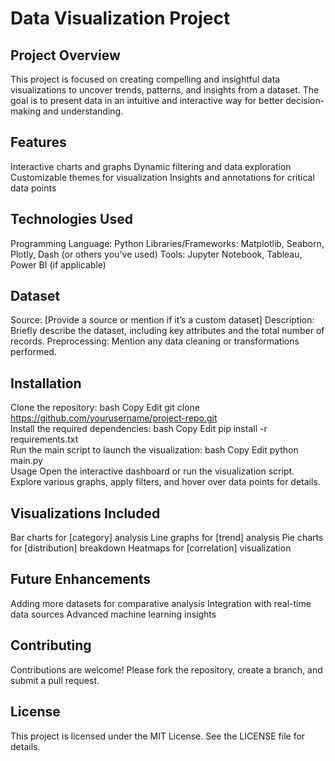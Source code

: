 # Data Visualization Project
## Project Overview
This project is focused on creating compelling and insightful data visualizations to uncover trends, patterns, and insights from a dataset. The goal is to present data in an intuitive and interactive way for better decision-making and understanding.

## Features
Interactive charts and graphs
Dynamic filtering and data exploration
Customizable themes for visualization
Insights and annotations for critical data points
## Technologies Used
Programming Language: Python
Libraries/Frameworks: Matplotlib, Seaborn, Plotly, Dash (or others you've used)
Tools: Jupyter Notebook, Tableau, Power BI (if applicable)
## Dataset
Source: [Provide a source or mention if it’s a custom dataset]
Description: Briefly describe the dataset, including key attributes and the total number of records.
Preprocessing: Mention any data cleaning or transformations performed.
## Installation
Clone the repository:
bash
Copy
Edit
git clone https://github.com/yourusername/project-repo.git  
Install the required dependencies:
bash
Copy
Edit
pip install -r requirements.txt  
Run the main script to launch the visualization:
bash
Copy
Edit
python main.py  
Usage
Open the interactive dashboard or run the visualization script.
Explore various graphs, apply filters, and hover over data points for details.
## Visualizations Included
Bar charts for [category] analysis
Line graphs for [trend] analysis
Pie charts for [distribution] breakdown
Heatmaps for [correlation] visualization
## Future Enhancements
Adding more datasets for comparative analysis
Integration with real-time data sources
Advanced machine learning insights
## Contributing
Contributions are welcome! Please fork the repository, create a branch, and submit a pull request.

## License
This project is licensed under the MIT License. See the LICENSE file for details.
